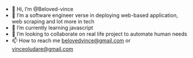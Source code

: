- 👋 Hi, I’m @Beloved-vince
- 👀 I’m a software engineer verse in deploying web-based application, web scraping and lot more in tech
- 🌱 I’m currently learning javascript
- 💞️ I’m looking to collaborate on real life project to automate human needs
- 📫 How to reach me belovedvince@gmail.com or vinceoludare@gmail.com

<!---
Beloved-vince/Beloved-vince is a ✨ special ✨ repository because its `README.md` (this file) appears on your GitHub profile.
You can click the Preview link to take a look at your changes.
--->
